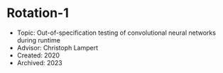 # Rotation-1

- Topic: Out-of-specification testing of convolutional neural networks during runtime
- Advisor: Christoph Lampert
- Created: 2020
- Archived: 2023 
